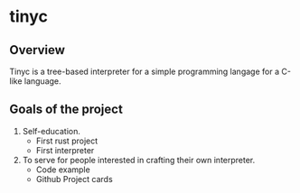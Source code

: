 # tinyc

## Overview

Tinyc is a tree-based interpreter for a simple programming langage for a C-like language.

## Goals of the project

1. Self-education.
    * First rust project
    * First interpreter
2. To serve for people interested in crafting their own interpreter.
    * Code example
    * Github Project cards